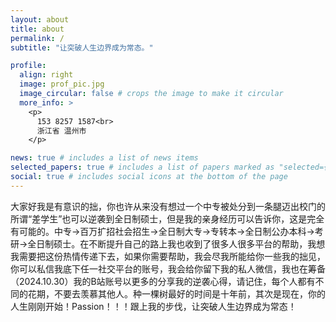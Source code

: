 ```yaml
---
layout: about
title: about
permalink: /
subtitle: "让突破人生边界成为常态。"

profile:
  align: right
  image: prof_pic.jpg
  image_circular: false # crops the image to make it circular
  more_info: >
    <p>
      153 8257 1587<br>
      浙江省 温州市
    </p>

news: true # includes a list of news items
selected_papers: true # includes a list of papers marked as "selected={true}"
social: true # includes social icons at the bottom of the page
---
```


  大家好我是有意识的拙，你也许从来没有想过一个中专被处分到一条腿迈出校门的所谓“差学生”也可以逆袭到全日制硕士，但是我的亲身经历可以告诉你，这是完全有可能的。中专->百万扩招社会招生->全日制大专->专转本->全日制公办本科->考研->全日制硕士。在不断提升自己的路上我也收到了很多人很多平台的帮助，我想我需要把这份热情传递下去，如果你需要帮助，我会尽我所能给你一些我的拙见，你可以私信我底下任一社交平台的账号，我会给你留下我的私人微信，我也在筹备（2024.10.30）我的B站账号以更多的分享我的逆袭心得，请记住，每个人都有不同的花期，不要去羡慕其他人。种一棵树最好的时间是十年前，其次是现在，你的人生刚刚开始！Passion！！！跟上我的步伐，让突破人生边界成为常态！
